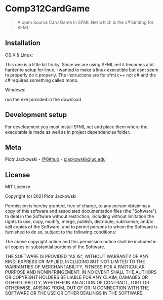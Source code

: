 # Comp312CardGame
> A open Source Card Game In SFML.Net which is the c# binding for SFML


## Installation

OS X & Linux:

This one is a little bit tricky. Since we are using SFML.net it becomes a bit harder to setup for linux. 
I wanted to make a linux executible but cant seem to properly do it properly.
The instructions are for sfml c++ not c# and the c# requires something called mono.


Windows:

run the exe provided in the download



## Development setup

For development you must install SFML.net and place them where the executable is made as well as in project dependencies folder.


## Meta

Piotr Jackowski - [@Github](https://github.com/pjack7oo) - pjackowski@luc.edu

## License

MIT License

Copyright (c) 2021 Piotr Jackowski

Permission is hereby granted, free of charge, to any person obtaining a copy
of this software and associated documentation files (the "Software"), to deal
in the Software without restriction, including without limitation the rights
to use, copy, modify, merge, publish, distribute, sublicense, and/or sell
copies of the Software, and to permit persons to whom the Software is
furnished to do so, subject to the following conditions:

The above copyright notice and this permission notice shall be included in all
copies or substantial portions of the Software.

THE SOFTWARE IS PROVIDED "AS IS", WITHOUT WARRANTY OF ANY KIND, EXPRESS OR
IMPLIED, INCLUDING BUT NOT LIMITED TO THE WARRANTIES OF MERCHANTABILITY,
FITNESS FOR A PARTICULAR PURPOSE AND NONINFRINGEMENT. IN NO EVENT SHALL THE
AUTHORS OR COPYRIGHT HOLDERS BE LIABLE FOR ANY CLAIM, DAMAGES OR OTHER
LIABILITY, WHETHER IN AN ACTION OF CONTRACT, TORT OR OTHERWISE, ARISING FROM,
OUT OF OR IN CONNECTION WITH THE SOFTWARE OR THE USE OR OTHER DEALINGS IN THE
SOFTWARE.



